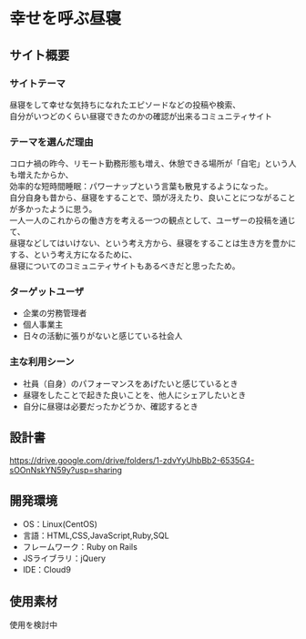 # 幸せを呼ぶ昼寝

## サイト概要
### サイトテーマ
昼寝をして幸せな気持ちになれたエピソードなどの投稿や検索、
<br>
自分がいつどのくらい昼寝できたのかの確認が出来るコミュニティサイト

### テーマを選んだ理由
コロナ禍の昨今、リモート勤務形態も増え、休憩できる場所が「自宅」という人も増えたからか、
<br>
効率的な短時間睡眠：パワーナップという言葉も散見するようになった。
<br>
自分自身も昔から、昼寝をすることで、頭が冴えたり、良いことにつながることが多かったように思う。
<br>
一人一人のこれからの働き方を考える一つの観点として、ユーザーの投稿を通じて、
<br>
昼寝などしてはいけない、という考え方から、昼寝をすることは生き方を豊かにする、という考え方になるために、
<br>
昼寝についてのコミュニティサイトもあるべきだと思ったため。

### ターゲットユーザ
- 企業の労務管理者
- 個人事業主
- 日々の活動に張りがないと感じている社会人

### 主な利用シーン
- 社員（自身）のパフォーマンスをあげたいと感じているとき
- 昼寝をしたことで起きた良いことを、他人にシェアしたいとき
- 自分に昼寝は必要だったかどうか、確認するとき

## 設計書
https://drive.google.com/drive/folders/1-zdvYyUhbBb2-6535G4-sOOnNskYN59y?usp=sharing

## 開発環境
- OS：Linux(CentOS)
- 言語：HTML,CSS,JavaScript,Ruby,SQL
- フレームワーク：Ruby on Rails
- JSライブラリ：jQuery
- IDE：Cloud9

## 使用素材
使用を検討中
